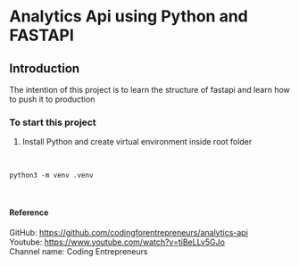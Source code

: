 # Analytics Api using Python and FASTAPI


## Introduction
<p>The intention of this project is to learn the structure of fastapi and learn how to push it to production</p>



### To start this project
1. Install Python and create virtual environment inside root folder

<br/>

```
python3 -m venv .venv
```
<br/>




#### Reference
GitHub: https://github.com/codingforentrepreneurs/analytics-api
<br>
Youtube: https://www.youtube.com/watch?v=tiBeLLv5GJo
<br>
Channel name: Coding Entrepreneurs